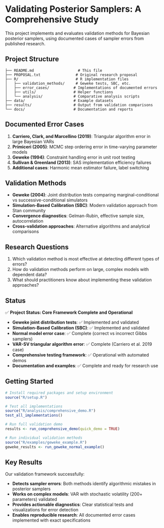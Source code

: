 # Validating Posterior Samplers: A Comprehensive Study

This project implements and evaluates validation methods for Bayesian posterior samplers, using documented cases of sampler errors from published research.

## Project Structure

```
├── README.md                    # This file
├── PROPOSAL.txt                # Original research proposal
├── R/                          # R implementation files
│   ├── validation_methods/     # Geweke tests, SBC, etc.
│   ├── error_cases/           # Implementations of documented errors
│   ├── utils/                 # Helper functions
│   └── analysis/              # Comparative analysis scripts
├── data/                      # Example datasets
├── results/                   # Output from validation comparisons
└── docs/                      # Documentation and reports
```

## Documented Error Cases

1. **Carriero, Clark, and Marcellino (2019)**: Triangular algorithm error in large Bayesian VARs
2. **Primiceri (2005)**: MCMC step ordering error in time-varying parameter models  
3. **Geweke (1994)**: Constraint handling error in unit root testing
4. **Sullivan & Greenland (2013)**: SAS implementation efficiency failures
5. **Additional cases**: Harmonic mean estimator failure, label switching

## Validation Methods

- **Geweke (2004)**: Joint distribution tests comparing marginal-conditional vs successive-conditional simulators
- **Simulation-Based Calibration (SBC)**: Modern validation approach from Stan community
- **Convergence diagnostics**: Gelman-Rubin, effective sample size, autocorrelation
- **Cross-validation approaches**: Alternative algorithms and analytical comparisons

## Research Questions

1. Which validation method is most effective at detecting different types of errors?
2. How do validation methods perform on large, complex models with dependent data?
3. What should practitioners know about implementing these validation approaches?

## Status

✅ **Project Status: Core Framework Complete and Operational**

- **Geweke joint distribution tests**: ✅ Implemented and validated
- **Simulation-Based Calibration (SBC)**: ✅ Implemented and validated  
- **Normal model error case**: ✅ Complete (correct vs incorrect Gibbs samplers)
- **VAR-SV triangular algorithm error**: ✅ Complete (Carriero et al. 2019 case)
- **Comprehensive testing framework**: ✅ Operational with automated demos
- **Documentation and examples**: ✅ Complete and ready for research use

## Getting Started

```r
# Install required packages and setup environment
source("R/setup.R")

# Test all implementations
source("R/analysis/comprehensive_demo.R")
test_all_implementations()

# Run full validation demo
results <- run_comprehensive_demo(quick_demo = TRUE)

# Run individual validation methods
source("R/examples/geweke_example.R")
geweke_results <- run_geweke_normal_example()
```

## Key Results

Our validation framework successfully:
- **Detects sampler errors**: Both methods identify algorithmic mistakes in posterior samplers
- **Works on complex models**: VAR with stochastic volatility (200+ parameters) validated
- **Provides actionable diagnostics**: Clear statistical tests and visualizations for error detection
- **Enables reproducible research**: All documented error cases implemented with exact specifications 